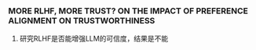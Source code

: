 ### MORE RLHF, MORE TRUST? ON THE IMPACT OF PREFERENCE ALIGNMENT ON TRUSTWORTHINESS
1. 研究RLHF是否能增强LLM的可信度，结果是不能